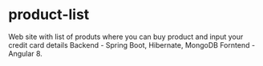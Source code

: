 # product-list
Web site with list of produts where you can buy product and input your credit card details
Backend - Spring Boot, Hibernate, MongoDB
Forntend - Angular 8.
